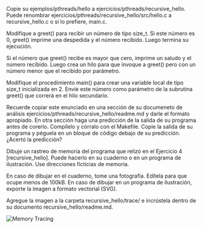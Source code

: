 Copie su ejemplos/pthreads/hello a ejercicios/pthreads/recursive_hello. Puede renombrar ejercicios/pthreads/recursive_hello/src/hello.c a recursive_hello.c o si lo prefiere, main.c.

Modifique a greet() para recibir un número de tipo size_t. Si este número es 0, greet() imprime una despedida y el número recibido. Luego termina su ejecución.

Si el número que greet() recibe es mayor que cero, imprime un saludo y el número recibido. Luego crea un hilo para que invoque a greet() pero con un número menor que el recibido por parámetro.

Modifique el procedimiento main() para crear una variable local de tipo size_t inicializada en 2. Envíe este número como parámetro de la subrutina greet() que correrá en el hilo secundario.

Recuerde copiar este enunciado en una sección de su documeneto de análisis ejercicios/pthreads/recursive_hello/readme.md y darle el formato apropiado. En otra sección haga una predicción de la salida de su programa antes de corerlo. Compílelo y córralo con el Makefile. Copie la salida de su programa y péguela en un bloque de código debajo de su predicción. ¿Acertó la predicción?



Dibuje un rastreo de memoria del programa que relizó en el Ejercicio 4 [recursive_hello]. Puede hacerlo en su cuaderno o en un programa de ilustración. Use direcciones ficticias de memoria.

En caso de dibujar en el cuaderno, tome una fotografía. Edítela para que ocupe menos de 100kB. En caso de dibujar en un programa de ilustración, exporte la imagen a formato vectorial (SVG).

Agregue la imagen a la carpeta recursive_hello/trace/ e incrústela dentro de su documento recursive_hello/readme.md.

![Memory Tracing](../recursive_hello/trace/recursive_hello_mem_trace.png)